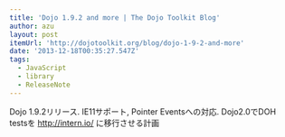```yaml
---
title: 'Dojo 1.9.2 and more | The Dojo Toolkit Blog'
author: azu
layout: post
itemUrl: 'http://dojotoolkit.org/blog/dojo-1-9-2-and-more'
date: '2013-12-18T00:35:27.547Z'
tags:
  - JavaScript
  - library
  - ReleaseNote
---
```

Dojo 1.9.2リリース.
IE11サポート, Pointer Eventsへの対応.
Dojo2.0でDOH testsを http://intern.io/ に移行させる計画
